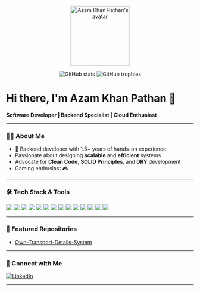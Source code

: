 <p align="center">
  <img src="https://avatars.githubusercontent.com/AzamkhanPathan007" width="160" alt="Azam Khan Pathan's avatar"/>
</p>

<!-- Dynamic GitHub Stats & Trophies -->
<p align="center">
  <img src="https://github-readme-stats.vercel.app/api?username=AzamkhanPathan007&show_icons=true&hide_title=true&count_private=true&theme=radical" alt="GitHub stats" />
  <img src="https://github-profile-trophy.vercel.app/?username=AzamkhanPathan007&theme=radical&margin-w=10" alt="GitHub trophies" />
</p>

# Hi there, I'm Azam Khan Pathan 👋

**Software Developer | Backend Specialist | Cloud Enthusiast**

---

### 👨‍💻 About Me

- 🚀 Backend developer with 1.5+ years of hands-on experience
- Passionate about designing **scalable** and **efficient** systems
- Advocate for **Clean Code**, **SOLID Principles**, and **DRY** development
- Gaming enthusiast 🎮

---

### 🛠️ Tech Stack & Tools

<p align="left">
  <!-- Languages -->
  <img src="https://img.shields.io/badge/TypeScript-3178c6?style=for-the-badge&logo=typescript&logoColor=white" />
  <img src="https://img.shields.io/badge/JavaScript-f7df1e?style=for-the-badge&logo=javascript&logoColor=black" />
  <img src="https://img.shields.io/badge/SQL-4479A1?style=for-the-badge&logo=mysql&logoColor=white" />
  <img src="https://img.shields.io/badge/YAML-ffffff?style=for-the-badge&logo=yaml&logoColor=black" />

  <!-- Frameworks -->
  <img src="https://img.shields.io/badge/Node.js-339933?style=for-the-badge&logo=node.js&logoColor=white" />
  <img src="https://img.shields.io/badge/Express-000000?style=for-the-badge&logo=express&logoColor=white" />
  <img src="https://img.shields.io/badge/NestJS-e0234e?style=for-the-badge&logo=nestjs&logoColor=white" />

  <!-- Cloud & Tools -->
  <img src="https://img.shields.io/badge/AWS%20Lambda-FF9900?style=for-the-badge&logo=aws-lambda&logoColor=white" />
  <img src="https://img.shields.io/badge/Docker-2496ed?style=for-the-badge&logo=docker&logoColor=white" />
  <img src="https://img.shields.io/badge/AWS%20SQS-232f3e?style=for-the-badge&logo=amazon-aws&logoColor=white" />
  <img src="https://img.shields.io/badge/BullMQ-ea1b1a?style=for-the-badge&logo=npm&logoColor=white" />
  <img src="https://img.shields.io/badge/LLMs-blueviolet?style=for-the-badge&logo=lmms&logoColor=white" />
  <img src="https://img.shields.io/badge/AWS%20Bedrock-ff9900?style=for-the-badge" />
  <img src="https://img.shields.io/badge/Anthropic-2C4A6D?style=for-the-badge&logo=anthropic" />
</p>

---

### 📂 Featured Repositories

- [Own-Transport-Details-System](https://github.com/AzamkhanPathan007/Own-Transport-Details-System)

---

### 💬 Connect with Me

[![LinkedIn](https://img.shields.io/badge/LinkedIn-blue?logo=linkedin&style=for-the-badge)](https://www.linkedin.com/in/azam-khan-pathan-72040023a)

---

<!--
Feel free to check out my repositories and reach out if you want to collaborate or chat tech!
-->
